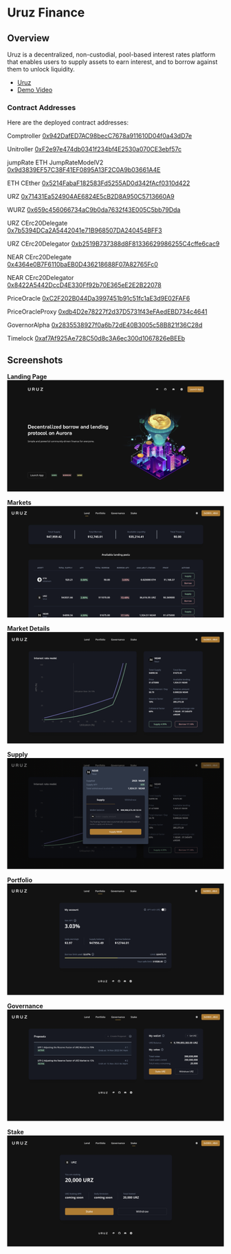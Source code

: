 # Uruz Finance

## Overview

Uruz is a decentralized, non-custodial, pool-based interest rates platform that enables users to supply assets to earn interest, and to borrow against them to unlock liquidity.

- [Uruz](https://uruz-finance-near-landing.vercel.app/)
- [Demo Video](https://vimeo.com/772988002)

### Contract Addresses

Here are the deployed contract addresses:

Comptroller [0x942DafED7AC98becC7678a911610D04f0a43dD7e](https://testnet.aurorascan.dev/address/0x942DafED7AC98becC7678a911610D04f0a43dD7e)

Unitroller [0xF2e97e474db0341f234bf4E2530a070CE3ebf57c](https://testnet.aurorascan.dev/address/0xF2e97e474db0341f234bf4E2530a070CE3ebf57c)

jumpRate ETH JumpRateModelV2 [0x9d3839EF57C38F41EF0895A13F2C0A9b03661A4E](https://testnet.aurorascan.dev/address/0x9d3839ef57c38f41ef0895a13f2c0a9b03661a4e)

ETH CEther [0x5214FabaF182583Fd5255AD0d342fAcf0310d422](https://testnet.aurorascan.dev/address/0x5214FabaF182583Fd5255AD0d342fAcf0310d422)

URZ [0x71431Ea524904AE6824E5cB2D8A950C5713660A9](https://testnet.aurorascan.dev/address/0x71431Ea524904AE6824E5cB2D8A950C5713660A9)

WURZ [0x659c456066734aC9b0da7632f43E005C5bb79Dda](https://testnet.aurorascan.dev/address/0x659c456066734aC9b0da7632f43E005C5bb79Dda)

URZ CErc20Delegate [0x7b5394DCa2A5442041e71B968507DA240454BFF3](https://testnet.aurorascan.dev/address/0x7b5394DCa2A5442041e71B968507DA240454BFF3)

URZ CErc20Delegator [0xb2519B737388d8F81336629986255C4cffe6cac9](https://testnet.aurorascan.dev/address/0xb2519B737388d8F81336629986255C4cffe6cac9)

NEAR CErc20Delegate [0x4364e0B7F6110baEB0D436218688F07A82765Fc0](https://testnet.aurorascan.dev/address/0x4364e0B7F6110baEB0D436218688F07A82765Fc0)

NEAR CErc20Delegator [0x8422A5442DccD4E330Ff92b70E365eE2E2B22078](https://testnet.aurorascan.dev/address/0x8422A5442DccD4E330Ff92b70E365eE2E2B22078)

PriceOracle [0xC2F202B044Da3997451b91c51fc1aE3d9E02FAF6](https://testnet.aurorascan.dev/address/0xC2F202B044Da3997451b91c51fc1aE3d9E02FAF6)

PriceOracleProxy [0xdb4D2e78227f2d37D5731f43eFAedEBD734c4641](https://testnet.aurorascan.dev/address/0xdb4D2e78227f2d37D5731f43eFAedEBD734c4641)

GovernorAlpha [0x2835538927f0a6b72dE40B3005c58B821f36C28d](https://testnet.aurorascan.dev/address/0x2835538927f0a6b72dE40B3005c58B821f36C28d)

Timelock [0xaf7Af925Ae728C50d8c3A6ec300d1067826eBEEb](https://testnet.aurorascan.dev/address/0xaf7Af925Ae728C50d8c3A6ec300d1067826eBEEb)

## Screenshots

**Landing Page**
![Landing Page](./assets/landing.png)

**Markets**
![Markets](./assets/markets.png)

**Market Details**
![Market Details](./assets/marketdetails.png)

**Supply**
![Supply](./assets/supply.png)

**Portfolio**
![Portfolio](./assets/portfolio.png)

**Governance**
![Governance](./assets/governance.png)

**Stake**
![Stake](./assets/stake.png)
